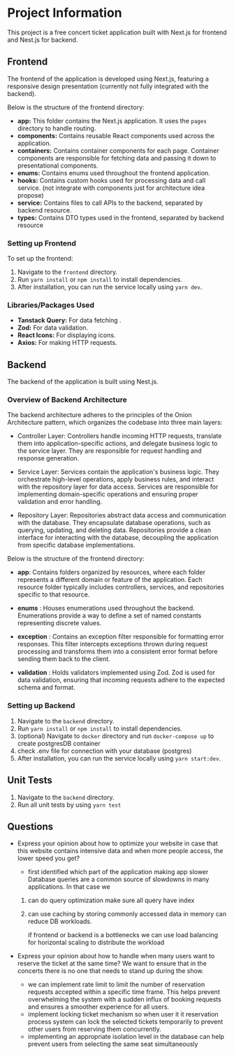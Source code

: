 # Project Information

This project is a free concert ticket application built with Next.js for frontend and Nest.js for backend.

## Frontend

The frontend of the application is developed using Next.js, featuring a responsive design presentation (currently not fully integrated with the backend).

Below is the structure of the frontend directory:

-   **app:** This folder contains the Next.js application. It uses the `pages` directory to handle routing.
-   **components:** Contains reusable React components used across the application.
-   **containers:** Contains container components for each page. Container components are responsible for fetching data and passing it down to presentational components.
-   **enums:** Contains enums used throughout the frontend application.
-   **hooks:** Contains custom hooks used for processing data and call service. (not integrate with components just for architecture idea propose)
-   **service:** Contains files to call APIs to the backend, separated by backend resource.
-   **types:** Contains DTO types used in the frontend, separated by backend resource

### Setting up Frontend

To set up the frontend:

1. Navigate to the `frontend` directory.
2. Run `yarn install` or `npm install` to install dependencies.
3. After installation, you can run the service locally using `yarn dev`.

### Libraries/Packages Used

-   **Tanstack Query:** For data fetching .
-   **Zod:** For data validation.
-   **React Icons:** For displaying icons.
-   **Axios:** For making HTTP requests.

## Backend

The backend of the application is built using Nest.js.

### Overview of Backend Architecture

The backend architecture adheres to the principles of the Onion Architecture pattern, which organizes the codebase into three main layers:

-   Controller Layer: Controllers handle incoming HTTP requests, translate them into application-specific actions, and delegate business logic to the service layer. They are responsible for request handling and response generation.

-   Service Layer: Services contain the application's business logic. They orchestrate high-level operations, apply business rules, and interact with the repository layer for data access. Services are responsible for implementing domain-specific operations and ensuring proper validation and error handling.

-   Repository Layer: Repositories abstract data access and communication with the database. They encapsulate database operations, such as querying, updating, and deleting data. Repositories provide a clean interface for interacting with the database, decoupling the application from specific database implementations.

Below is the structure of the frontend directory:

-   **app**: Contains folders organized by resources, where each folder represents a different domain or feature of the application. Each resource folder typically includes controllers, services, and repositories specific to that resource.

-   **enums** : Houses enumerations used throughout the backend. Enumerations provide a way to define a set of named constants representing discrete values.

-   **exception** : Contains an exception filter responsible for formatting error responses. This filter intercepts exceptions thrown during request processing and transforms them into a consistent error format before sending them back to the client.

-   **validation** : Holds validators implemented using Zod. Zod is used for data validation, ensuring that incoming requests adhere to the expected schema and format.

### Setting up Backend

1. Navigate to the `backend` directory.
2. Run `yarn install` or `npm install` to install dependencies.
3. (optional) Navigate to `docker` directory and run `docker-compose up` to create postgresDB container
4. check .env file for connection with your database (postgres)
5. After installation, you can run the service locally using `yarn start:dev`.

## Unit Tests

1. Navigate to the `backend` directory.
2. Run all unit tests by using `yarn test`

## Questions

-   Express your opinion about how to optimize your website in case that this website contains intensive data and when more people access, the lower speed you get?

    -   first identified which part of the application making app slower Database queries are a common source of slowdowns in many applications. In that case we

    1. can do query optimization make sure all query have index
    2. can use caching by storing commonly accessed data in memory can reduce DB workloads.

        if frontend or backend is a bottlenecks we can use load balancing for horizontal scaling to distribute the workload

-   Express your opinion about how to handle when many users want to reserve the ticket at the same time? We want to ensure that in the concerts there is no one that needs to stand up during the show.

    -   we can implement rate limit to limit the number of reservation requests accepted within a specific time frame. This helps prevent overwhelming the system with a sudden influx of booking requests and ensures a smoother experience for all users.
    -   implement locking ticket mechanism so when user it it reservation process system can lock the selected tickets temporarily to prevent other users from reserving them concurrently.
    -   implementing an appropriate isolation level in the database can help prevent users from selecting the same seat simultaneously
